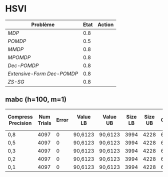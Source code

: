 # HSVI


| Problème                   | Etat | Action |
| -------------------------- | ---- | ------ |
| *MDP*                      | 0.8  |        |
| *POMDP*                    | 0.5  |        |
| *MMDP*                     | 0.8  |        |
| *MPOMDP*                   | 0.8  |        |
| *Dec-POMDP*                | 0.8  |        |
| *Extensive-Form Dec-POMDP* | 0.8  |        |
| *ZS-SG*                    | 0.8  |        |



## mabc (h=100, m=1)

| Compress Precision | Num Trials | Error | Value LB | Value UB | Size LB | Size UB | Num Occupancy States | Num Max JHist | Time    |
| ------------------ | ---------- | ----- | -------- | -------- | ------- | ------- | -------------------- | ------------- | ------- |
| 0,8                | 4097       | 0     | 90,6123  | 90,6123  | 3994    | 4228    | 60                   | 1             | 19,9747 |
| 0,5                | 4097       | 0     | 90,6123  | 90,6123  | 3994    | 4228    | 60                   | 1             | 19,9922 |
| 0,3                | 4097       | 0     | 90,6123  | 90,6123  | 3994    | 4228    | 60                   | 1             | 22,8112 |
| 0,2                | 4097       | 0     | 90,6123  | 90,6123  | 3994    | 4228    | 60                   | 1             | 23,3551 |
| 0,1                | 4097       | 0     | 90,6123  | 90,6123  | 3994    | 4228    | 60                   | 1             | 21,4755 |


